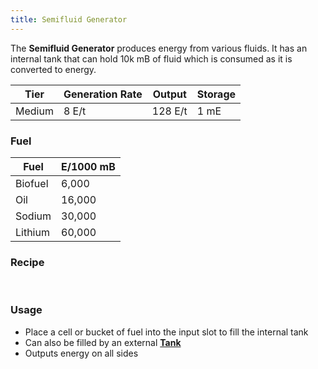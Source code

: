 ```yaml
---
title: Semifluid Generator
---
```


<ItemImage file="semifluid_generator" alt="Semifluid Generator" size="200" />

The **Semifluid Generator** produces energy from various fluids. It has an internal tank that can hold 10k mB of fluid which is consumed as it is converted to energy.

| Tier   | Generation Rate | Output  | Storage |
|--------|------------------|---------|---------|
| Medium | 8 E/t            | 128 E/t | 1 mE    |

### Fuel

| Fuel    | E/1000 mB |
|---------|-----------|
| Biofuel | 6,000     |
| Oil     | 16,000    |
| Sodium  | 30,000    |
| Lithium | 60,000    |

### Recipe

<CraftingTable recipe="input techreborn:iron_plate techreborn:iron_plate techreborn:iron_plate input techreborn:iron_plate techreborn:reinforced_glass techreborn:iron_plate input techreborn:electronic_circuit techreborn:solid_fuel_generator techreborn:electronic_circuit output techreborn:semi_fluid_generator"/><br/>
<CraftingTable recipe="input techreborn:aluminum_plate techreborn:iron_plate techreborn:aluminum_plate input techreborn:aluminum_plate techreborn:reinforced_glass techreborn:aluminum_plate input techreborn:electronic_circuit techreborn:solid_fuel_generator techreborn:electronic_circuit output techreborn:semi_fluid_generator"/>

### Usage

- Place a cell or bucket of fuel into the input slot to fill the internal tank  
- Can also be filled by an external **[Tank](/docs/blocks/tanks/)**  
- Outputs energy on all sides
